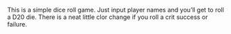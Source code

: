 This is a simple dice roll game. Just input player names and you’ll get to roll a D20 die. There is a neat little clor change if you roll a crit success or failure.
